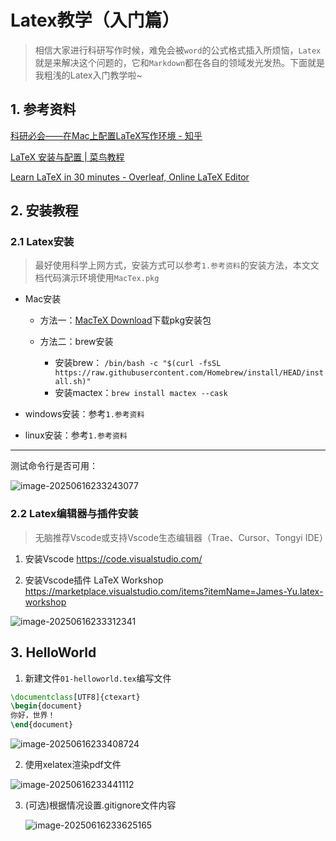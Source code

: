 # Latex教学（入门篇）

> 相信大家进行科研写作时候，难免会被`word`的公式格式插入所烦恼，`Latex`就是来解决这个问题的，它和`Markdown`都在各自的领域发光发热。下面就是我粗浅的Latex入门教学啦~

## 1. 参考资料

[ 科研必会——在Mac上配置LaTeX写作环境 - 知乎](https://zhuanlan.zhihu.com/p/560361957)

[LaTeX 安装与配置 | 菜鸟教程](https://www.runoob.com/latex/latex-install.html)

[Learn LaTeX in 30 minutes - Overleaf, Online LaTeX Editor](https://www.overleaf.com/learn/latex/Learn_LaTeX_in_30_minutes#What_is_LaTeX?)

## 2. 安装教程

### 2.1 Latex安装

> 最好使用科学上网方式，安装方式可以参考`1.参考资料`的安装方法，本文文档代码演示环境使用`MacTex.pkg`

- Mac安装

  - 方法一：[MacTeX Download](https://link.zhihu.com/?target=https%3A//www.tug.org/mactex/)下载pkg安装包

  - 方法二：brew安装
    - 安装brew： `/bin/bash -c "$(curl -fsSL https://raw.githubusercontent.com/Homebrew/install/HEAD/install.sh)"`
    - 安装mactex：`brew install mactex --cask`

- windows安装：参考`1.参考资料`
- linux安装：参考`1.参考资料`

----

测试命令行是否可用：

![image-20250616233243077](/Users/dongbinyu/learningNotes/微信文章/images/Latex入门教学/image-20250616233243077.png)



### 2.2 Latex编辑器与插件安装

> 无脑推荐Vscode或支持Vscode生态编辑器（Trae、Cursor、Tongyi IDE）

1. 安装Vscode https://code.visualstudio.com/

2. 安装Vscode插件 LaTeX Workshop https://marketplace.visualstudio.com/items?itemName=James-Yu.latex-workshop

![image-20250616233312341](/Users/dongbinyu/learningNotes/微信文章/images/Latex入门教学/image-20250616233312341.png)

## 3. HelloWorld

1. 新建文件`01-helloworld.tex`编写文件

```tex
\documentclass[UTF8]{ctexart}
\begin{document}
你好，世界！
\end{document}
```



![image-20250616233408724](/Users/dongbinyu/learningNotes/微信文章/images/Latex入门教学/image-20250616233408724.png)

2. 使用xelatex渲染pdf文件

![image-20250616233441112](/Users/dongbinyu/learningNotes/微信文章/images/Latex入门教学/image-20250616233441112.png)

3. (可选)根据情况设置.gitignore文件内容

   ![image-20250616233625165](/Users/dongbinyu/learningNotes/微信文章/images/Latex入门教学/image-20250616233625165.png)